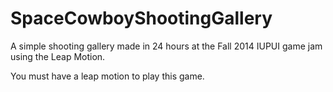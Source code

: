 SpaceCowboyShootingGallery
==========================

A simple shooting gallery made in 24 hours at the Fall 2014 IUPUI game jam using the Leap Motion.

You must have a leap motion to play this game.
